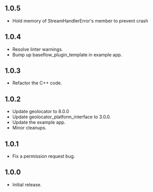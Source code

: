 ## 1.0.5

* Hold memory of StreamHandlerError's member to prevent crash

## 1.0.4

* Resolve linter warnings.
* Bump up baseflow_plugin_template in example app.

## 1.0.3

* Refactor the C++ code.

## 1.0.2

* Update geolocator to 8.0.0
* Update geolocator_platform_interface to 3.0.0.
* Update the example app.
* Minor cleanups.

## 1.0.1

* Fix a permission request bug.

## 1.0.0

* Initial release.
